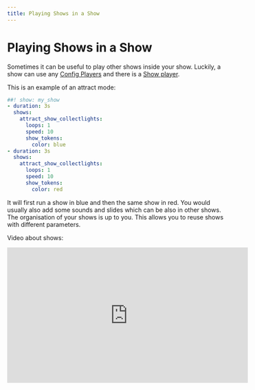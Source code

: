 ```yaml
---
title: Playing Shows in a Show
---
```


# Playing Shows in a Show


Sometimes it can be useful to play other shows inside your show.
Luckily, a show can use any [Config Players](../config_players/index.md) and there is a
[Show player](../config_players/show_player.md).

This is an example of an attract mode:

``` yaml
##! show: my_show
- duration: 3s
  shows:
    attract_show_collectlights:
      loops: 1
      speed: 10
      show_tokens:
        color: blue
- duration: 3s
  shows:
    attract_show_collectlights:
      loops: 1
      speed: 10
      show_tokens:
        color: red
```

It will first run a show in blue and then the same show in red. You
would usually also add some sounds and slides which can be also in other
shows. The organisation of your shows is up to you. This allows you to
reuse shows with different parameters.

Video about shows:

<div class="video-wrapper">
<iframe width="560" height="315" src="https://www.youtube.com/embed/Ou5xqCAthZY" title="YouTube video player" frameborder="0" allow="accelerometer; autoplay; clipboard-write; encrypted-media; gyroscope; picture-in-picture" allowfullscreen></iframe>
</div>
